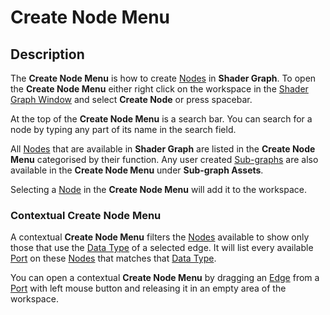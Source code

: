 # Create Node Menu

## Description

The **Create Node Menu** is how to create [Nodes](Node.md) in **Shader Graph**. To open the **Create Node Menu** either right click on the workspace in the [Shader Graph Window](Shader-Graph-Window.md) and select **Create Node** or press spacebar.

At the top of the **Create Node Menu** is a search bar. You can search for a node by typing any part of its name in the search field.

All [Nodes](Node.md) that are available in **Shader Graph** are listed in the **Create Node Menu** categorised by their function. Any user created [Sub-graphs](Sub-graph.md) are also available in the **Create Node Menu** under **Sub-graph Assets**.

Selecting a [Node](Node.md) in the **Create Node Menu** will add it to the workspace.

### Contextual Create Node Menu

A contextual **Create Node Menu** filters the [Nodes](Node.md) available to show only those that use the [Data Type](Data-Types.md) of a selected edge. It will list every available [Port](Port.md) on these [Nodes](Node.md) that matches that [Data Type](Data-Types.md).

You can open a contextual **Create Node Menu** by dragging an [Edge](Edge.md) from a [Port](Port.md) with left mouse button and releasing it in an empty area of the workspace.